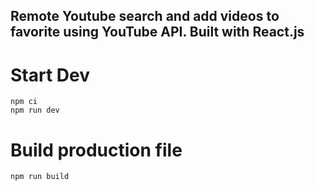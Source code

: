 Remote Youtube search and add videos to favorite using YouTube API. Built with React.js
---

# Start Dev

```
npm ci
npm run dev
```


# Build production file

```
npm run build
```

